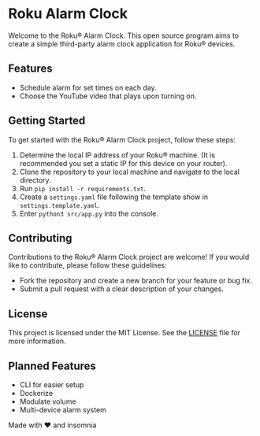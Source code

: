 # Roku Alarm Clock

Welcome to the Roku® Alarm Clock. This open source program aims to create a simple third-party alarm clock application for Roku® devices.

## Features

- Schedule alarm for set times on each day.
- Choose the YouTube video that plays upon turning on.

## Getting Started

To get started with the Roku® Alarm Clock project, follow these steps:

1. Determine the local IP address of your Roku® machine. (It is recommended you set a static IP for this device on your router).
2. Clone the repository to your local machine and navigate to the local directory.
3. Run `pip install -r requirements.txt`.
4. Create a `settings.yaml` file following the template show in `settings.template.yaml`.
5. Enter `python3 src/app.py` into the console. 

## Contributing

Contributions to the Roku® Alarm Clock project are welcome! If you would like to contribute, please follow these guidelines:

- Fork the repository and create a new branch for your feature or bug fix.
- Submit a pull request with a clear description of your changes.

## License

This project is licensed under the MIT License. See the [LICENSE](LICENSE) file for more information.

## Planned Features
- CLI for easier setup
- Dockerize 
- Modulate volume
- Multi-device alarm system

Made with ❤️ and insomnia
